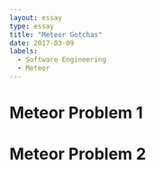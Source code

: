 ```yaml
---
layout: essay
type: essay
title: "Meteor Gotchas"
date: 2017-03-09
labels:
  - Software Engineering
  - Meteor
---
```


# Meteor Problem 1



# Meteor Problem 2

